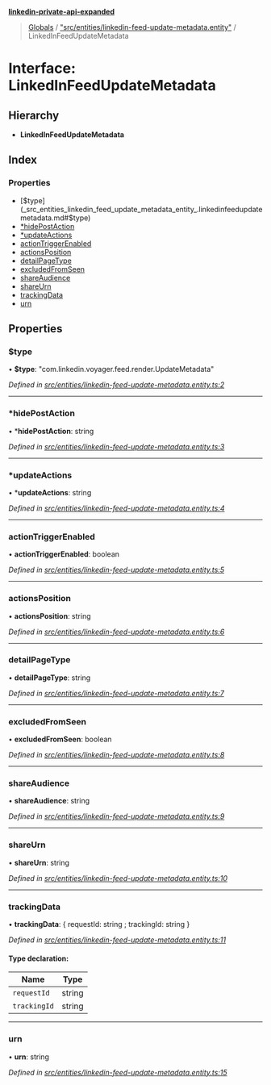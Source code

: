 **[linkedin-private-api-expanded](../README.md)**

> [Globals](../globals.md) / ["src/entities/linkedin-feed-update-metadata.entity"](../modules/_src_entities_linkedin_feed_update_metadata_entity_.md) / LinkedInFeedUpdateMetadata

# Interface: LinkedInFeedUpdateMetadata

## Hierarchy

* **LinkedInFeedUpdateMetadata**

## Index

### Properties

* [$type](_src_entities_linkedin_feed_update_metadata_entity_.linkedinfeedupdatemetadata.md#$type)
* [*hidePostAction](_src_entities_linkedin_feed_update_metadata_entity_.linkedinfeedupdatemetadata.md#*hidepostaction)
* [*updateActions](_src_entities_linkedin_feed_update_metadata_entity_.linkedinfeedupdatemetadata.md#*updateactions)
* [actionTriggerEnabled](_src_entities_linkedin_feed_update_metadata_entity_.linkedinfeedupdatemetadata.md#actiontriggerenabled)
* [actionsPosition](_src_entities_linkedin_feed_update_metadata_entity_.linkedinfeedupdatemetadata.md#actionsposition)
* [detailPageType](_src_entities_linkedin_feed_update_metadata_entity_.linkedinfeedupdatemetadata.md#detailpagetype)
* [excludedFromSeen](_src_entities_linkedin_feed_update_metadata_entity_.linkedinfeedupdatemetadata.md#excludedfromseen)
* [shareAudience](_src_entities_linkedin_feed_update_metadata_entity_.linkedinfeedupdatemetadata.md#shareaudience)
* [shareUrn](_src_entities_linkedin_feed_update_metadata_entity_.linkedinfeedupdatemetadata.md#shareurn)
* [trackingData](_src_entities_linkedin_feed_update_metadata_entity_.linkedinfeedupdatemetadata.md#trackingdata)
* [urn](_src_entities_linkedin_feed_update_metadata_entity_.linkedinfeedupdatemetadata.md#urn)

## Properties

### $type

•  **$type**: \"com.linkedin.voyager.feed.render.UpdateMetadata\"

*Defined in [src/entities/linkedin-feed-update-metadata.entity.ts:2](https://github.com/khanhtranngoccva/linkedin-private-api/blob/e33dfd5/src/entities/linkedin-feed-update-metadata.entity.ts#L2)*

___

### *hidePostAction

•  ***hidePostAction**: string

*Defined in [src/entities/linkedin-feed-update-metadata.entity.ts:3](https://github.com/khanhtranngoccva/linkedin-private-api/blob/e33dfd5/src/entities/linkedin-feed-update-metadata.entity.ts#L3)*

___

### *updateActions

•  ***updateActions**: string

*Defined in [src/entities/linkedin-feed-update-metadata.entity.ts:4](https://github.com/khanhtranngoccva/linkedin-private-api/blob/e33dfd5/src/entities/linkedin-feed-update-metadata.entity.ts#L4)*

___

### actionTriggerEnabled

•  **actionTriggerEnabled**: boolean

*Defined in [src/entities/linkedin-feed-update-metadata.entity.ts:5](https://github.com/khanhtranngoccva/linkedin-private-api/blob/e33dfd5/src/entities/linkedin-feed-update-metadata.entity.ts#L5)*

___

### actionsPosition

•  **actionsPosition**: string

*Defined in [src/entities/linkedin-feed-update-metadata.entity.ts:6](https://github.com/khanhtranngoccva/linkedin-private-api/blob/e33dfd5/src/entities/linkedin-feed-update-metadata.entity.ts#L6)*

___

### detailPageType

•  **detailPageType**: string

*Defined in [src/entities/linkedin-feed-update-metadata.entity.ts:7](https://github.com/khanhtranngoccva/linkedin-private-api/blob/e33dfd5/src/entities/linkedin-feed-update-metadata.entity.ts#L7)*

___

### excludedFromSeen

•  **excludedFromSeen**: boolean

*Defined in [src/entities/linkedin-feed-update-metadata.entity.ts:8](https://github.com/khanhtranngoccva/linkedin-private-api/blob/e33dfd5/src/entities/linkedin-feed-update-metadata.entity.ts#L8)*

___

### shareAudience

•  **shareAudience**: string

*Defined in [src/entities/linkedin-feed-update-metadata.entity.ts:9](https://github.com/khanhtranngoccva/linkedin-private-api/blob/e33dfd5/src/entities/linkedin-feed-update-metadata.entity.ts#L9)*

___

### shareUrn

•  **shareUrn**: string

*Defined in [src/entities/linkedin-feed-update-metadata.entity.ts:10](https://github.com/khanhtranngoccva/linkedin-private-api/blob/e33dfd5/src/entities/linkedin-feed-update-metadata.entity.ts#L10)*

___

### trackingData

•  **trackingData**: { requestId: string ; trackingId: string  }

*Defined in [src/entities/linkedin-feed-update-metadata.entity.ts:11](https://github.com/khanhtranngoccva/linkedin-private-api/blob/e33dfd5/src/entities/linkedin-feed-update-metadata.entity.ts#L11)*

#### Type declaration:

Name | Type |
------ | ------ |
`requestId` | string |
`trackingId` | string |

___

### urn

•  **urn**: string

*Defined in [src/entities/linkedin-feed-update-metadata.entity.ts:15](https://github.com/khanhtranngoccva/linkedin-private-api/blob/e33dfd5/src/entities/linkedin-feed-update-metadata.entity.ts#L15)*
